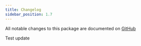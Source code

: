 ```yaml
---
title: Changelog
sidebar_position: 1.7
---
```


All notable changes to this package are documented on [GitHub](https://github.com/Javaabu/generators/blob/main/CHANGELOG.md)

Test update